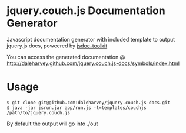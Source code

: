 jquery.couch.js Documentation Generator
=======

Javascript documentation generator with included template to output jquery.js docs, poweered by [jsdoc-toolkit](http://code.google.com/p/jsdoc-toolkit/)

You can access the generated documentation @ http://daleharvey.github.com/jquery.couch.js-docs/symbols/index.html

Usage
=====

    $ git clone git@github.com:daleharvey/jquery.couch.js-docs.git
    $ java -jar jsrun.jar app/run.js -t=templates/couchjs /path/to/jquery.couch.js

By default the output will go into ./out
